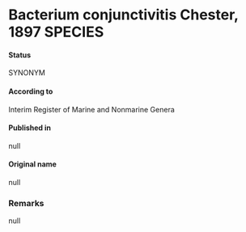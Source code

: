 Bacterium conjunctivitis Chester, 1897 SPECIES
=======

#### Status
SYNONYM

#### According to
Interim Register of Marine and Nonmarine Genera

#### Published in
null

#### Original name
null

### Remarks
null
